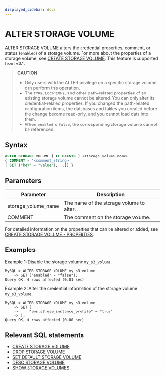 ```yaml
---
displayed_sidebar: docs
---
```


# ALTER STORAGE VOLUME

ALTER STORAGE VOLUME alters the credential properties, comment, or status (`enabled`) of a storage volume. For more about the properties of a storage volume, see [CREATE STORAGE VOLUME](CREATE_STORAGE_VOLUME.md). This feature is supported from v3.1.

> **CAUTION**
>
> - Only users with the ALTER privilege on a specific storage volume can perform this operation.
> - The `TYPE`, `LOCATIONS`, and other path-related properties of an existing storage volume cannot be altered. You can only alter its credential-related properties. If you changed the path-related configuration items, the databases and tables you created before the change become read-only, and you cannot load data into them.
> - When `enabled` is `false`, the corresponding storage volume cannot be referenced.

## Syntax

```SQL
ALTER STORAGE VOLUME [ IF EXISTS ] <storage_volume_name>
{ COMMENT = '<comment_string>'
| SET ("key" = "value"[,...]) }
```

## Parameters

| **Parameter**       | **Description**                          |
| ------------------- | ---------------------------------------- |
| storage_volume_name | The name of the storage volume to alter. |
| COMMENT             | The comment on the storage volume.       |

For detailed information on the properties that can be altered or added, see [CREATE STORAGE VOLUME - PROPERTIES](CREATE_STORAGE_VOLUME.md#properties).

## Examples

Example 1: Disable the storage volume `my_s3_volume`.

```Plain
MySQL > ALTER STORAGE VOLUME my_s3_volume
    -> SET ("enabled" = "false");
Query OK, 0 rows affected (0.01 sec)
```

Example 2: Alter the credential information of the storage volume `my_s3_volume`.

```Plain
MySQL > ALTER STORAGE VOLUME my_s3_volume
    -> SET (
    ->     "aws.s3.use_instance_profile" = "true"
    -> );
Query OK, 0 rows affected (0.00 sec)
```

## Relevant SQL statements

- [CREATE STORAGE VOLUME](CREATE_STORAGE_VOLUME.md)
- [DROP STORAGE VOLUME](DROP_STORAGE_VOLUME.md)
- [SET DEFAULT STORAGE VOLUME](SET_DEFAULT_STORAGE_VOLUME.md)
- [DESC STORAGE VOLUME](DESC_STORAGE_VOLUME.md)
- [SHOW STORAGE VOLUMES](SHOW_STORAGE_VOLUMES.md)
